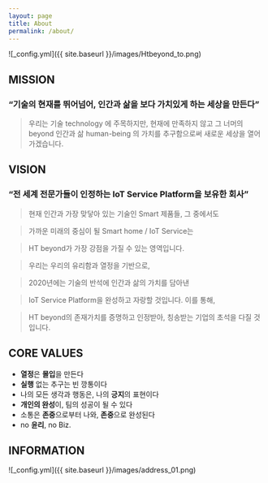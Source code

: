 ```yaml
---
layout: page
title: About
permalink: /about/
---
```



![_config.yml]({{ site.baseurl }}/images/Htbeyond_to.png)

## MISSION

### “기술의 현재를 뛰어넘어, 인간과 삶을 보다 가치있게 하는 세상을 만든다”

> 우리는 기술 technology 에 주목하지만,
> 현재에 만족하지 않고 그 너머의 beyond
> 인간과 삶 human-being 의 가치를 추구함으로써
> 새로운 세상을 열어 가겠습니다.


## VISION

### “전 세계 전문가들이 인정하는 IoT Service Platform을 보유한 회사”

> 현재 인간과 가장 맞닿아 있는 기술인 Smart 제품들, 그 중에서도

> 가까운 미래의 중심이 될 Smart home / IoT Service는

> HT beyond가 가장 강점을 가질 수 있는 영역입니다.

> 우리는 우리의 유리함과 열정을 기반으로,

> 2020년에는 기술의 반석에 인간과 삶의 가치를 담아낸

> IoT Service Platform을 완성하고 자랑할 것입니다. 이를 통해,

> HT beyond의 존재가치를 증명하고 인정받아, 칭송받는 기업의 초석을 다질 것입니다.


## CORE VALUES

* **열정**은 **몰입**을 만든다
* **실행** 없는 추구는 빈 깡통이다
* 나의 모든 생각과 행동은, 나의 **긍지**의 표현이다
* **개인의 완성**이, 팀의 성공이 될 수 있다
* 소통은 **존중**으로부터 나와, **존중**으로 완성된다
* no **윤리**, no Biz.


## INFORMATION
![_config.yml]({{ site.baseurl }}/images/address_01.png)

